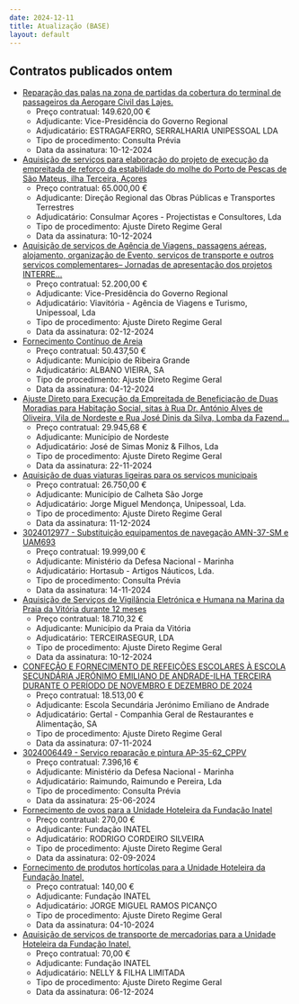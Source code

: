 ```yaml
---
date: 2024-12-11
title: Atualização (BASE)
layout: default
---
```

## Contratos publicados ontem

* [Reparação das palas na zona de partidas da cobertura do terminal de passageiros da Aerogare Civil das Lajes.](https://www.base.gov.pt/Base4/pt/detalhe/?type=contratos&id=11079752)
  * Preço contratual: 149.620,00 €
  * Adjudicante: Vice-Presidência do Governo Regional
  * Adjudicatário: ESTRAGAFERRO, SERRALHARIA UNIPESSOAL LDA
  * Tipo de procedimento: Consulta Prévia
  * Data da assinatura: 10-12-2024
* [Aquisição de serviços para elaboração do projeto de execução da empreitada de reforço da estabilidade do molhe do Porto de Pescas de São Mateus, ilha Terceira, Açores](https://www.base.gov.pt/Base4/pt/detalhe/?type=contratos&id=11077721)
  * Preço contratual: 65.000,00 €
  * Adjudicante: Direção Regional das Obras Públicas e Transportes Terrestres
  * Adjudicatário: Consulmar Açores - Projectistas e Consultores, Lda
  * Tipo de procedimento: Ajuste Direto Regime Geral
  * Data da assinatura: 10-12-2024
* [Aquisição de serviços de Agência de Viagens, passagens aéreas, alojamento, organização de Evento, serviços de transporte e outros serviços complementares– Jornadas de apresentação dos projetos INTERRE...](https://www.base.gov.pt/Base4/pt/detalhe/?type=contratos&id=11077912)
  * Preço contratual: 52.200,00 €
  * Adjudicante: Vice-Presidência do Governo Regional
  * Adjudicatário: Viavitória - Agência de Viagens e Turismo, Unipessoal, Lda
  * Tipo de procedimento: Ajuste Direto Regime Geral
  * Data da assinatura: 02-12-2024
* [Fornecimento Contínuo de Areia](https://www.base.gov.pt/Base4/pt/detalhe/?type=contratos&id=11077747)
  * Preço contratual: 50.437,50 €
  * Adjudicante: Município de Ribeira Grande
  * Adjudicatário: ALBANO VIEIRA, SA
  * Tipo de procedimento: Ajuste Direto Regime Geral
  * Data da assinatura: 04-12-2024
* [Ajuste Direto para Execução da Empreitada de Beneficiação de Duas Moradias para Habitação Social, sitas à Rua Dr. António Alves de Oliveira, Vila de Nordeste e Rua José Dinis da Silva, Lomba da Fazend...](https://www.base.gov.pt/Base4/pt/detalhe/?type=contratos&id=11079343)
  * Preço contratual: 29.945,68 €
  * Adjudicante: Município de Nordeste
  * Adjudicatário: José de Simas Moniz & Filhos, Lda
  * Tipo de procedimento: Ajuste Direto Regime Geral
  * Data da assinatura: 22-11-2024
* [Aquisição de duas viaturas ligeiras para os serviços municipais](https://www.base.gov.pt/Base4/pt/detalhe/?type=contratos&id=11078208)
  * Preço contratual: 26.750,00 €
  * Adjudicante: Município de Calheta São Jorge
  * Adjudicatário: Jorge Miguel Mendonça, Unipessoal, Lda.
  * Tipo de procedimento: Ajuste Direto Regime Geral
  * Data da assinatura: 11-12-2024
* [3024012977 - Substituição equipamentos de navegação AMN-37-SM e UAM693](https://www.base.gov.pt/Base4/pt/detalhe/?type=contratos&id=11079436)
  * Preço contratual: 19.999,00 €
  * Adjudicante: Ministério da Defesa Nacional - Marinha
  * Adjudicatário: Hortasub - Artigos Náuticos, Lda.
  * Tipo de procedimento: Consulta Prévia
  * Data da assinatura: 14-11-2024
* [Aquisição de Serviços de Vigilância Eletrónica e Humana na Marina da Praia da Vitória durante 12 meses](https://www.base.gov.pt/Base4/pt/detalhe/?type=contratos&id=11078649)
  * Preço contratual: 18.710,32 €
  * Adjudicante: Município da Praia da Vitória
  * Adjudicatário: TERCEIRASEGUR, LDA
  * Tipo de procedimento: Ajuste Direto Regime Geral
  * Data da assinatura: 10-12-2024
* [CONFEÇÃO E FORNECIMENTO DE REFEIÇÕES ESCOLARES À ESCOLA SECUNDÁRIA JERÓNIMO EMILIANO DE ANDRADE-ILHA TERCEIRA DURANTE O PERÍODO DE NOVEMBRO E DEZEMBRO DE 2024](https://www.base.gov.pt/Base4/pt/detalhe/?type=contratos&id=11077523)
  * Preço contratual: 18.513,00 €
  * Adjudicante: Escola Secundária Jerónimo Emiliano de Andrade
  * Adjudicatário: Gertal - Companhia Geral de Restaurantes e Alimentação, SA
  * Tipo de procedimento: Ajuste Direto Regime Geral
  * Data da assinatura: 07-11-2024
* [3024006449 - Serviço reparação e pintura AP-35-62_CPPV](https://www.base.gov.pt/Base4/pt/detalhe/?type=contratos&id=11079280)
  * Preço contratual: 7.396,16 €
  * Adjudicante: Ministério da Defesa Nacional - Marinha
  * Adjudicatário: Raimundo, Raimundo e Pereira, Lda
  * Tipo de procedimento: Consulta Prévia
  * Data da assinatura: 25-06-2024
* [Fornecimento de ovos para a Unidade Hoteleira da Fundação Inatel](https://www.base.gov.pt/Base4/pt/detalhe/?type=contratos&id=11078162)
  * Preço contratual: 270,00 €
  * Adjudicante: Fundação INATEL
  * Adjudicatário: RODRIGO CORDEIRO SILVEIRA
  * Tipo de procedimento: Ajuste Direto Regime Geral
  * Data da assinatura: 02-09-2024
* [Fornecimento de produtos hortícolas para a Unidade Hoteleira da Fundação Inatel,](https://www.base.gov.pt/Base4/pt/detalhe/?type=contratos&id=11078061)
  * Preço contratual: 140,00 €
  * Adjudicante: Fundação INATEL
  * Adjudicatário: JORGE MIGUEL RAMOS PICANÇO
  * Tipo de procedimento: Ajuste Direto Regime Geral
  * Data da assinatura: 04-10-2024
* [Aquisição de serviços de transporte de mercadorias para a Unidade Hoteleira da Fundação Inatel,](https://www.base.gov.pt/Base4/pt/detalhe/?type=contratos&id=11078525)
  * Preço contratual: 70,00 €
  * Adjudicante: Fundação INATEL
  * Adjudicatário: NELLY & FILHA LIMITADA
  * Tipo de procedimento: Ajuste Direto Regime Geral
  * Data da assinatura: 06-12-2024


